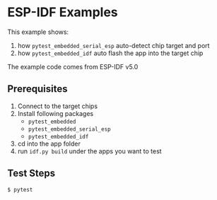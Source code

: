 # ESP-IDF Examples

This example shows:
1. how `pytest_embedded_serial_esp` auto-detect chip target and port
2. how `pytest_embedded_idf` auto flash the app into the target chip

The example code comes from ESP-IDF v5.0

## Prerequisites

1. Connect to the target chips
2. Install following packages
   - `pytest_embedded`
   - `pytest_embedded_serial_esp`
   - `pytest_embedded_idf`
3. cd into the app folder
4. run `idf.py build` under the apps you want to test

## Test Steps

```shell
$ pytest
```
